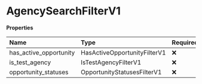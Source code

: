 # AgencySearchFilterV1

**Properties**

| Name                   | Type                         | Required | Description |
| :--------------------- | :--------------------------- | :------- | :---------- |
| has_active_opportunity | HasActiveOpportunityFilterV1 | ❌       |             |
| is_test_agency         | IsTestAgencyFilterV1         | ❌       |             |
| opportunity_statuses   | OpportunityStatusesFilterV1  | ❌       |             |

<!-- This file was generated by liblab | https://liblab.com/ -->
